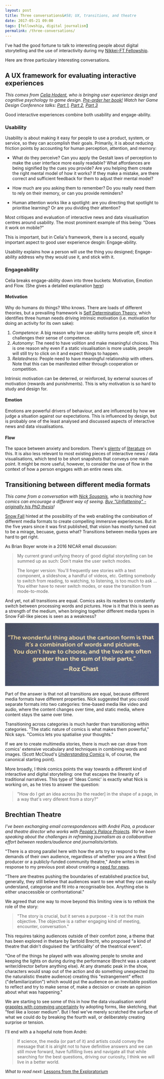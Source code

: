 ```yaml
---
layout: post
title: Three conversations&#58; UX, transitions, and theatre
date: 2017-05-21 09:00
tags: [fellowship, digital journalism]
permalink: /three-conversations/
---
```

I've had the good fortune to talk to interesting people about digital storytelling and the use of interactivity during my [Nikkei-FT Fellowship](/fellowship/).

Here are three particulary interesting conversations. 

## A UX framework for evaluating interactive experiences

_This comes from [Celia Hodent](http://celiahodent.com/), who is bringing user experience design and cognitive psychology to game design. [Pre-order her book!](https://www.amazon.com/Gamers-Brain-Neuroscience-Impact-Design/dp/1498775500/ref=sr_1_1?s=books&ie=UTF8&qid=1488480359&sr=1-1) Watch her Game Design Conference talks: [Part 1](http://celiahodent.com/the-gamers-brain/), [Part 2](http://celiahodent.com/the-gamers-brain-part-2-gdc16/), [Part 3](http://celiahodent.com/gamers-brain-part-3-ux-engagement-immersion-retention-gdc17-talk/)_

Good interactive experiences combine both usability and engage-ability.

### Usability

Usability is about making it easy for people to use a product, system, or service, so they can accomplish their goals. Primarily, it is about reducing friction points by accounting for human perception, attention, and memory: 

- What do they perceive? Can you apply the Gestalt laws of perception to make the user interface more easily readable? What affordances are being signified by the cues you provide? Are you helping them create the right mental model of how it works? If they make a mistake, are there correct and sufficient feedback for them to adjust their mental model?

- How much are you asking them to remember? Do you really need them to rely on their memory, or can you provide reminders?

- Human attention works like a spotlight: are you directing that spotlight to prioritise learning? Or are you dividing their attention?

Most critiques and evaluation of interactive news and data visualisation centres around usability. The most prominent example of this being: "Does it work on mobile?"

This is important, but in Celia's framework, there is a second, equally important aspect to good user experience desgin: Engage-ability. 

Usability explains how a person will use the thing you designed; Engage-ability address why they would use it, and stick with it.

### Engageability

Celia breaks engage-ability down into three buckets: Motivation, Emotion and Flow. (She gives a detailed explanation [here](http://celiahodent.com/gamers-brain-part-3-ux-engagement-immersion-retention-gdc17-talk/))

#### Motivation

Why do humans do things? Who knows. There are loads of different theories, but a prevailing framework is [Self Determination Theory](https://en.wikipedia.org/wiki/Self-determination_theory), which identifies three human needs driving intrinsic motivation (i.e. motivation for doing an activity for its own sake):

1. *Competence*: A big reason why low use-ability turns people off, since it challenges their sense of competence.
2. *Autonomy*: The need to have volition and make meaningful choices. This is one reason why even if a static visualisation is more usable, people will still try to click on it and expect things to happen.
3. *Relatedness*: People need to have meaningful relationship with others. Note that this can be manifested either through cooperation or competition.

Intrinsic motivation can be deterred, or reinforced, by external sources of motivation (rewards and punishments). This is why motivation is so hard to study and design for.

#### Emotion  

Emotions are powerful drivers of behaviour, and are influenced by how we judge a situation against our expectations. This is influenced by design, but is probably one of the least analysed and discussed aspects of interactive news and data visualisations.

#### Flow

The space between anxiety and boredom. There's [plenty](https://www.ted.com/talks/mihaly_csikszentmihalyi_on_flow) of [literature](https://www.theoryoffun.com/) on this. It is also less relevant to most existing pieces of interactive news / data visualisations, which tend to be short snapshots that conveys one main point. It might be more useful, however, to consider the use of flow in the context of how a person engages with an entire news site.

## Transitioning between different media formats

_This came from a conversation with [Nick Sousanis](http://spinweaveandcut.com/), who is teaching how comics can encourage a different way of seeing. [Buy "Unflattening" - originally his PhD thesis](http://www.hup.harvard.edu/catalog.php?isbn=9780674744431)!_

[Snow Fall](http://www.nytimes.com/projects/2012/snow-fall/#/?part=tunnel-creek) hinted at the possibility of the web enabling the combination of different media formats to create compelling immersive experiences. But in the five years since it was first published, that vision has mostly turned out to be a mirage, becuase, guess what? Transitions between media types are hard to get right.

As Brian Boyer wrote in a 2016 NICAR email discussion:

> My current grand unifying theory of good digital storytelling can be summed up as such: Don't make the user switch modes.
> 
> The longer version: You'll frequently see stories with a text component, a slideshow, a handful of videos, etc. Getting somebody to
switch from reading, to watching, to listening, is too much to ask &hellip; You either have to never switch modes, or ease the transition from mode-to-mode.

And yet, not all transitions are equal. Comics asks its readers to constantly switch between processing words and pictures. How is it that this is seen as a strength of the medium, when bringing together different media types in Snow Fall-like pieces is seen as a weakness?

![](/images/roz_chast.jpg)

Part of the answer is that not all transitions are equal, because different media formats have different properties. Nick suggested that you could separate formats into two categories: time-based media like video and audio, where the content changes over time, and static media, where content stays the same over time. 

Transitioning across categories is much harder than transitioning within categories. "The static nature of comics is what makes them powerful," Nick says. "Comics lets you spatialise your thoughts."  

If we are to create multimedia stories, there is much we can draw from comics' extensive vocabulary and techniques in combining words and images. (Scott McCloud's [_Understanding Comics_](http://scottmccloud.com/2-print/1-uc/) is, of course, the canonical starting point).

More broadly, I think comics points the way towards a different kind of interactive and digital storytelling: one that escapes the linearity of traditional narratives. This type of 'Ideas Comic' is exactly what Nick is working on, as he tries to answer the question: 

> "How do I get an idea across [to the reader] in the shape of a page, in a way that's very diferent from a story?"

## Brechtian Theatre

_I've been exchanging email correspondences with André Piza, a producer and theatre director who works with [People's Palace Projects](http://www.peoplespalaceprojects.org.uk/en/staff/andre-piza/). We've been speaking about the challenges in reframing journalism as a collaborative effort between readers/audience and journalists/artists._

"There is a strong parallel here with how the arts try to respond to the demands of their own audience, regardless of whether you are a West End producer or a publicly-funded community theatre," Andre writes in response to my previous post about creating a [need for news](/need-for-news/). 

“There are theatres pushing the boundaries of established practice but, generally, they still believe that audiences want to see what they can easily understand, categorise and fit into a recognisable box. Anything else is either unaccessible or confrontational."

We agreed that one way to move beyond this limiting view is to rethink the role of the story: 

> "The story is crucial, but it serves a purpose - it is not the main objective. The objective is a rather engaging kind of meeting, encounter, conversation."

This requires taking audiences outside of their comfort zone, a theme that has been explored in thetare by Bertold Brecht, who proposed "a kind of theatre that didn't disguised the 'artificiality' of the theatrical event". 

“One of the things he played with was allowing people to smoke and keeping the lights on during during the performance (Brecht was a cabaret writer/director before anything else). At any dramatic peak in the show, characters would snap out of the action and do something unexpected (to the naturalistic theatre audience) creating this "estrangement" effect ("defamiliarization") which would put the audience on an inevitable position to reflect and try to make sense of, make a decision or create an opinion about what was happening."

We are starting to see some of this in how the data visualisation world [grapples with conveying uncertainty](https://youtu.be/0L1tGo-DvD0?t=18m7s) by adopting forms, like sketching, that "feel like a looser medium". But I feel we've merely scratched the surface of what we could do by breaking the fourth wall, or deliberately creating surprise or tension.

I'll end with a a hopeful note from André:

> If science, the media (or part of it) and artists could convey the message that it is alright not to have definitive answers and we can still move forward, have fulfilling lives and navigate all that while searching for the best questions, driving our curiosity, I think we will live in a better world.

*What to read next*: [Lessons from the Exploratorium](/exploratorium/)

